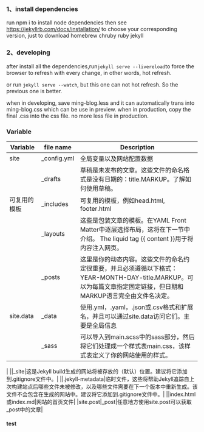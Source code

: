 ### 1、install dependencies
run npm i to install node dependencies
then see https://jekyllrb.com/docs/installation/ to choose your corresponding version, just to download homebrew chruby ruby jekyll

### 2、developing
after install all the dependencies,run`jekyll serve --livereload`to force the browser to refresh with every change, in other words, hot refresh.

or run `jekyll serve --watch`, but this one can not hot refresh. So the previous one is better.

when in developing, save ming-blog.less and it can automatically trans into ming-blog.css which can be use in preview.
when in production, copy the final .css into the css file. no more less file in production.

### Variable
| Variable     | file name | Description |
| ----------- | ----------- | -------- |
| site      | _config.yml     | 全局变量以及网站配置数据 |
|    | _drafts       | 草稿是未发布的文章。这些文件的命名格式是没有日期的：title.MARKUP。了解如何使用草稿。| 
| 可复用的模板 | _includes | 可复用的模板，例如head.html, footer.html |
||_layouts|这些是包装文章的模板。在YAML Front Matter中逐层选择布局，这将在下一节中介绍。 The liquid tag {{ content }}用于将内容注入网页。|
||_posts|这里是你的动态内容。这些文件的命名约定很重要，并且必须遵循以下格式：YEAR-MONTH-DAY-title.MARKUP。可以为每篇文章指定固定链接，但日期和MARKUP语言完全由文件名决定。|
|site.data|_data|使用.yml，.yaml，.json或.csv格式和扩展名，并且可以通过site.data访问它们。主要是全局信息|
||_sass|可以导入到main.scss中的sass部分，然后将它们处理成一个样式表main.css，该样式表定义了你的网站使用的样式。
|
||_site|这是Jekyll build生成的网站将被存放的（默认）位置。建议将它添加到.gitignore文件中。|
||.jekyll-metadata|临时文件，这些将帮助Jekyll追踪自上次构建站点后哪些文件未被修改，以及哪些文件需要在下一个版本中重新生成。该文件不会包含在生成的网站中。建议将它添加到.gitignore文件中。|
||index.html或index.md|网站的首页文件|
|site.post|_post|任意地方使用site.post可以获取_post中的文章|


#### test
